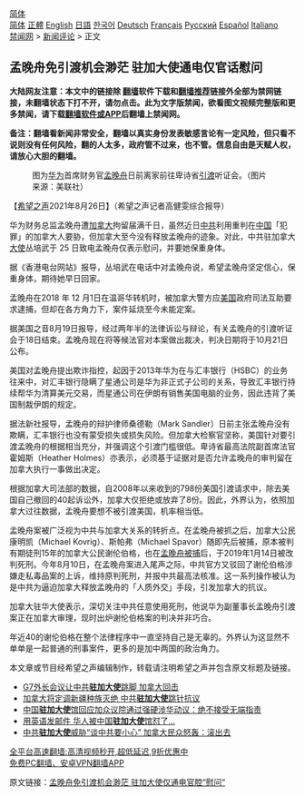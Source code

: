  <!-- 面包屑导航 --> <div class="breadcrumb"><!-- GTranslate: https://gtranslate.io/ -->  <div class="switcher notranslate">  <div class="selected">  <a href="#" onclick="return false;"> 简体</a>  </div>  <div class="option">  <a href="https://www.bannedbook.org" onclick="doGTranslate('zh-CN|zh-CN');jQuery('div.switcher div.selected a').html(jQuery(this).html());return false;" title="简体中文" class="nturl selected"> 简体</a>  <a href="https://www.bannedbook.org/zh-tw/" onclick="doGTranslate('zh-CN|zh-TW');jQuery('div.switcher div.selected a').html(jQuery(this).html());return false;" title="繁體中文" class="nturl"> 正體</a>  <a href="https://www.bannedbook.org/en/" onclick="doGTranslate('zh-CN|en');jQuery('div.switcher div.selected a').html(jQuery(this).html());return false;" title="English" class="nturl"> English</a>  <a href="https://www.bannedbook.org/ja/" onclick="doGTranslate('zh-CN|ja');jQuery('div.switcher div.selected a').html(jQuery(this).html());return false;" title="日本語" class="nturl"> 日語</a>  <a href="https://www.bannedbook.org/ko/" onclick="doGTranslate('zh-CN|ko');jQuery('div.switcher div.selected a').html(jQuery(this).html());return false;" title="한국어" class="nturl"> 한국어</a>  <a href="https://www.bannedbook.org/de/" onclick="doGTranslate('zh-CN|de');jQuery('div.switcher div.selected a').html(jQuery(this).html());return false;" title="Deutsch" class="nturl"> Deutsch</a>  <a href="https://www.bannedbook.org/fr/" onclick="doGTranslate('zh-CN|fr');jQuery('div.switcher div.selected a').html(jQuery(this).html());return false;" title="Français" class="nturl"> Français</a>  <a href="https://www.bannedbook.org/ru/" onclick="doGTranslate('zh-CN|ru');jQuery('div.switcher div.selected a').html(jQuery(this).html());return false;" title="Русский" class="nturl"> Русский</a>  <a href="https://www.bannedbook.org/es/" onclick="doGTranslate('zh-CN|es');jQuery('div.switcher div.selected a').html(jQuery(this).html());return false;" title="Español" class="nturl"> Español</a>  <a href="https://www.bannedbook.org/it/" onclick="doGTranslate('zh-CN|it');jQuery('div.switcher div.selected a').html(jQuery(this).html());return false;" title="Italiano" class="nturl"> Italiano</a>  </div>  </div>      <div class='breadcrumb-sub'><!-- Breadcrumb NavXT 6.3.0 --> <a href="https://www.bannedbook.org/" class="home">禁闻网</a> &gt; <a href="https://www.bannedbook.org/bnews/comments/" class="category">新闻评论</a> &gt; 正文</div></div><h2>孟晚舟免引渡机会渺茫 驻加大使通电仅官话慰问</h2> <p class="notice"><b>大陆网友注意：本文中的链接除 <a href="https://github.com/bannedbook/fanqiang" >翻墙</a>软件下载和<a href="https://github.com/killgcd/justmysocks/blob/master/README.md">翻墙推荐</a>链接外全部为禁网链接，未翻墙状态下打不开，请勿点击。此为文字版禁闻，欲看图文视频完整版和更多禁闻，请下载<a href="https://github.com/bannedbook/fanqiang">翻墙软件或APP</a>后翻墙上禁闻网。</p><p>备注：翻墙看新闻非常安全，翻墙以真实身份发表敏感言论有一定风险，但只看不说则没有任何风险，翻的人太多，政府管不过来，也不管。信息自由是天赋人权，请放心大胆的翻墙。</b></p>  <div class="entry"> <figure> <p><figcaption>图为<a href="https://www.bannedbook.org/bnews/tag/%e5%8d%8e%e4%b8%ba/" class="st_tag internal_tag" rel="tag" title="标签 华为 下的日志">华为</a>首席财务官<a href="https://www.bannedbook.org/bnews/tag/%e5%ad%9f%e6%99%9a%e8%88%9f/" class="st_tag internal_tag" rel="tag" title="标签 孟晚舟 下的日志">孟晚舟</a>日前离家前往卑诗省<a href="https://www.bannedbook.org/bnews/tag/%E5%BC%95%E6%B8%A1/" class="st_tag internal_tag" rel="tag" title="标签 引渡 下的日志">引渡</a>听证会。（图片来源：美联社）</figcaption></figure> <p>【<span class='wp_keywordlink_affiliate'><a href="https://www.soundofhope.org" title="希望之声" target="_blank">希望之声</a></span>2021年8月26日】（希望之声记者高健雯综合报导）</p> <p>华为财务总监孟晚舟遭<a href="https://www.bannedbook.org/bnews/tag/%e5%8a%a0%e6%8b%bf%e5%a4%a7/" class="st_tag internal_tag" rel="tag" title="标签 加拿大 下的日志">加拿大</a>拘留届满千日，虽然近日<a href="https://www.bannedbook.org/bnews/tag/%e4%b8%ad%e5%85%b1/" class="st_tag internal_tag" rel="tag" title="标签 中共 下的日志">中共</a>利用重判在<span class='wp_keywordlink_affiliate'><a href="https://www.bannedbook.org/" title="中国" target="_blank">中国</a></span>「犯罪」的加拿大人要胁，但加拿大至今没有释放孟晚舟的迹象。对此，中共驻加拿大<a href="https://www.bannedbook.org/bnews/tag/%E5%A4%A7%E4%BD%BF/" class="st_tag internal_tag" rel="tag" title="标签 大使 下的日志">大使</a>丛培武于 25 日致电孟晚舟仅表示慰问，并要她保重身体。</p> <p>据《香港电台网站》报导，丛培武在电话中对孟晚舟说，希望孟晚舟坚定信心，保重身体，期待她早日回家。</p>  <p>孟晚舟在2018 年 12 月1日在温哥华转机时，被加拿大警方应<a href="https://www.bannedbook.org/bnews/tag/%e7%be%8e%e5%9b%bd/" class="st_tag internal_tag" rel="tag" title="标签 美国 下的日志">美国</a>政府司法互助要求逮捕，但却在各方角力下，案件延烧至今未能定案。</p> <p>据美国之音8月19日报导，经过两年半的法律诉讼与辩论，有关孟晚舟的引渡听证会于18日结束。孟晚舟现在将等候法官对本案做出裁决，判决日期将于10月21日公布。</p> <p>美国对孟晚舟提出欺诈指控，起因于2013年华为在与汇丰银行（HSBC）的业务往来中，对汇丰银行隐瞒了星通公司是华为非正式子公司的关系，导致汇丰银行持续帮华为清算美元交易，而星通公司在伊朗有销售美国电脑的业务，因此违背了美国制裁伊朗的规定。</p>  <p>据法新社报导，孟晚舟的辩护律师桑德勒（Mark Sandler）日前主张孟晚舟没有欺瞒，汇丰银行也没有蒙受损失或损失风险。但加拿大检察官坚称，美国针对要引渡孟晚舟的根据相当充分，并强调这个引渡门槛很低。卑诗省最高法院副首席法官霍姆斯（Heather Holmes）亦表示，必须基于证据对是否允许孟晚舟的审判留在加拿大执行一事做出决定。</p> <p>根据加拿大司法部的数据，自2008年以来收到的798份美国引渡请求中，除去美国自己撤回的40起诉讼外，加拿大仅拒绝或放弃了8份。因此，外界认为，依照加拿大过往数据，孟晚舟要想不被引渡美国，机率相当低。</p> <p>孟晚舟案被广泛视为中共与加拿大关系的转折点。在孟晚舟被抓之后，加拿大公民康明凯（Michael Kovrig）、斯帕弗（Michael Spavor）随即先后被捕，原本被判有期徒刑15年的加拿大公民谢伦伯格，也在<a href="https://www.bannedbook.org/bnews/tag/%e5%ad%9f%e6%99%9a%e8%88%9f%e8%a2%ab%e6%8d%95/" class="st_tag internal_tag" rel="tag" title="标签 孟晚舟被捕 下的日志">孟晚舟被捕</a>后，于2019年1月14日被改判死刑。今年8月10日，在孟晚舟案进入尾声之际，中共官方又驳回了谢伦伯格涉嫌走私毒品案的上诉，维持原判死刑，并报中共最高法核准。这一系列操作被认为是中共为逼迫加拿大释放孟晚舟的「人质外交」手段，引发加拿大的抗议。</p>  <p>加拿大驻华大使表示，深切关注中共任意使用死刑，他说华为副董事长孟晚舟引渡案正在加拿大审理，现时出炉谢伦伯格案的判决并非巧合。</p> <p>年近40的谢伦伯格在整个法律程序中一直坚持自己是无辜的。外界认为这显然不单单是一起普通的刑事案件，更多的是加中两国的政治角力。</p> <p>本文章或节目经希望之声编辑制作，转载请注明希望之声并包含原文标题及链接。 </p>  <ul class='op-related-articles' title='相关阅读'> <li><a href='https://www.bannedbook.org/bnews/cbnews/20210509/1542625.html' target='_blank'>G7外长会议让中共<b>驻加大使</b>跳脚 加拿大回击</a></li> <li><a href='https://www.bannedbook.org/bnews/comments/20210222/1491409.html' target='_blank'>加拿大将定调新疆种族灭绝 中共<b>驻加大使</b>跳针抗议</a></li> <li><a href='https://www.bannedbook.org/bnews/baitai/20201119/1433611.html' target='_blank'>中国<b>驻加大使</b>馆回应加众议院通过强硬涉华动议：绝不接受无端指责</a></li> <li><a href='https://www.bannedbook.org/bnews/cnnews/20201119/1433436.html' target='_blank'>用英语发邮件 华人被中国<b>驻加大使</b>馆怼了…</a></li> <li><a href='https://www.bannedbook.org/bnews/cnnews/20201116/1431646.html' target='_blank'>中共<b>驻加大使</b>威胁“谈中共要小心” 加拿大民众怒轰：滚出去</a></li> </ul> <p class="texttj"> <a href="https://github.com/bannedbook/fanqiang/wiki/V2ray%E6%9C%BA%E5%9C%BA" target="_blank">全平台高速翻墙:高清视频秒开,超低延迟,9折优惠中</a><br/> <a href="https://github.com/bannedbook/fanqiang/wiki/%E7%A6%81%E9%97%BB%E7%BD%91%E5%AE%89%E5%8D%93%E7%BF%BB%E5%A2%99%E6%96%B0%E9%97%BBAPP" target="_blank">免费PC翻墙、安卓VPN翻墙APP</a></p><p>原文链接：<a class="src_link"  href="https://www.soundofhope.org/post/539036" target="_blank">孟晚舟免引渡机会渺茫 驻加大使仅通电官腔“慰问”</a></p><a name='sharetosocial'></a>  <div style="margin-bottom:5px;padding-bottom:5px;clear:both"> <div id="archive-pix-1" class="banner-ads"> <!-- AuctionX Display platform tag START --> <div id="26318x728x90x621x_ADSLOT2" clicktrack="%%CLICK_URL_ESC%%"></div> <!-- AuctionX Display platform tag END --> </div> <div id="archive-pix-2" class="banner-ads"> <!-- AuctionX Display platform tag START --> <div id="26315x300x250x621x_ADSLOT2" clicktrack="%%CLICK_URL_ESC%%"></div> <!-- AuctionX Display platform tag END --> </div> </div>  <div id="archive-pix-1" class="banner-ads"> <!-- AuctionX Display platform tag START --> <div id="26318x728x90x621x_ADSLOT3" clicktrack="%%CLICK_URL_ESC%%"></div> <!-- AuctionX Display platform tag END --> </div> </div><!--END ENTRY--> 